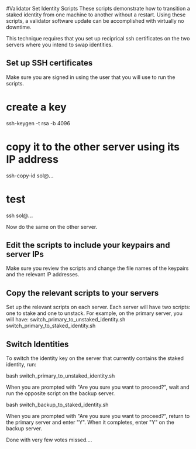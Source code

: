 #Validator Set Identity Scripts
These scripts demonstrate how to transition a staked identity from one machine to another without a restart. Using these scripts, a validator software update can be accomplished with virtually no downtime.

This technique requires that you set up reciprical ssh certificates on the two servers where you intend to swap identities.

## Set up SSH certificates

Make sure you are signed in using the user that you will use to run the scripts.

# create a key
ssh-keygen -t rsa -b 4096
# copy it to the other server using its IP address
ssh-copy-id sol@__.__.__.__ 
# test
ssh sol@__.__.__.__

Now do the same on the other server.

## Edit the scripts to include your keypairs and server IPs

Make sure you review the scripts and change the file names of the keypairs and the relevant IP addresses.

## Copy the relevant scripts to your servers

Set up the relevant scripts on each server. Each server will have two scripts: one to stake and one to unstack. For example, on the primary server, you will have:
switch_primary_to_unstaked_identity.sh
switch_primary_to_staked_identity.sh

## Switch Identities

To switch the identity key on the server that currently contains the staked identity, run:

bash switch_primary_to_unstaked_identity.sh

When you are prompted with "Are you sure you want to proceed?", wait and run the opposite script on the backup server.

bash switch_backup_to_staked_identity.sh

When you are prompted with "Are you sure you want to proceed?", return to the primary server and enter "Y".  When it completes, enter "Y" on the backup server.

Done with very few votes missed....
